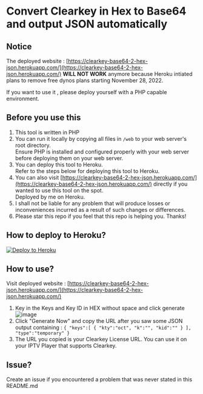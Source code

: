 # Convert Clearkey in Hex to Base64 and output JSON automatically

## Notice
The deployed website : [https://clearkey-base64-2-hex-json.herokuapp.com/](https://clearkey-base64-2-hex-json.herokuapp.com/)  **WILL NOT WORK** anymore because Heroku intiated plans to remove free dynos plans starting November 28, 2022.

If you want to use it , please deploy yourself with a PHP capable environment.

## Before you use this
1. This tool is written in PHP
2. You can run it locally by copying all files in ```/web``` to your web server's root directory. </br> Ensure PHP is installed and configured properly with your web server before deploying them on your web server.
3. You can deploy this tool to Heroku. </br> Refer to the steps below for deploying this tool to Heroku.
4. You can also visit [https://clearkey-base64-2-hex-json.herokuapp.com/](https://clearkey-base64-2-hex-json.herokuapp.com/) directly if you wanted to use this tool on the spot. </br> Deployed by me on Heroku.
5. I shall not be liable for any problem that will produce losses or inconveniences incurred as a result of such changes or differences.
6. Please star this repo if you feel that this repo is helping you. Thanks!

## How to deploy to Heroku?
[![Deploy to Heroku](https://www.herokucdn.com/deploy/button.png)](https://dashboard.heroku.com/new?template=https://github.com/samleong123/heroku-clearkey-hex-base64-json/)

## How to use? 
Visit deployed website : [https://clearkey-base64-2-hex-json.herokuapp.com/](https://clearkey-base64-2-hex-json.herokuapp.com/) 
1. Key in the Keys and Key ID in HEX without space and click generate
![image](https://user-images.githubusercontent.com/58818070/136691265-8fe727a3-c533-4ad5-98e7-d775454f8a04.png)
2. Click "Generate Now" and copy the URL after you saw some JSON output containing : ```{ "keys":[ { "kty":"oct", "k":"", "kid":"" } ], "type":"temporary" }```
3. The URL you copied is your Clearkey License URL. You can use it on your IPTV Player that supports Clearkey. 

## Issue?
Create an issue if you encountered a problem that was never stated in this README.md


